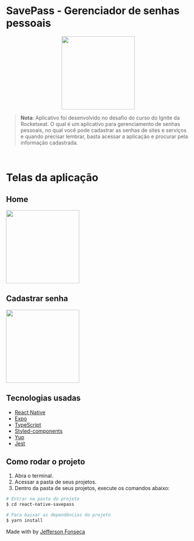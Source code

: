 # SavePass - Gerenciador de senhas pessoais

<p align="center"><img style="width: 200px"  src="https://user-images.githubusercontent.com/40128030/159337572-9dfc10ca-b031-4678-b7fe-5f12548f041e.png" />
  
</p>

> **Nota**: Aplicativo foi desenvolvido no desafio do curso do Ignite da Rocketseat. O qual é um aplicativo para gerenciamento de senhas pessoais, no qual você pode cadastrar as senhas de sites e serviços e quando precisar lembrar, basta acessar a aplicação e procurar pela informação cadastrada.

<br>

# Telas da aplicação

## Home
<img style="width: 200px" align=center src="https://i.imgur.com/uM7DaS8.jpg" />
<br>

## Cadastrar senha
<img style="width: 200px" align=center src="https://i.imgur.com/NeZIgGs.jpg" />
<br>

## Tecnologias usadas
- [React Native](https://reactnative.dev/)
- [Expo](https://docs.expo.dev/)
- [TypeScript](https://www.typescriptlang.org/pt/)
- [Styled-components](https://styled-components.com/)
- [Yup](https://github.com/jquense/yup)
- [Jest](https://jestjs.io/)


## Como rodar o projeto
1. Abra o terminal.
2. Acessar a pasta de seus projetos. 
3. Dentro da pasta de seus projetos, execute os comandos abaixo:
```bash
# Entrar na pasta do projeto 
$ cd react-native-savepass

# Para baixar as dependências do projeto
$ yarn install

```

Made with by [Jefferson Fonseca](https://github.com/devjefferson/)
